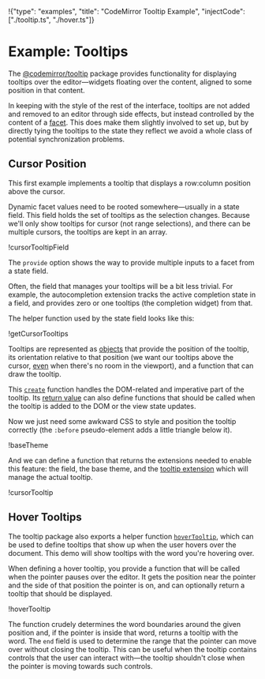 !{"type": "examples", "title": "CodeMirror Tooltip Example", "injectCode": ["./tooltip.ts", "./hover.ts"]}

# Example: Tooltips

The [@codemirror/tooltip](##tooltip) package provides functionality
for displaying tooltips over the editor—widgets floating over the
content, aligned to some position in that content.

In keeping with the style of the rest of the interface, tooltips are
not added and removed to an editor through side effects, but instead
controlled by the content of a [facet](##tooltip.showTooltip). This
does make them slightly involved to set up, but by directly tying the
tooltips to the state they reflect we avoid a whole class of potential
synchronization problems.

## Cursor Position

This first example implements a tooltip that displays a row:column
position above the cursor.

<div id=editor></div>
<script defer src="../../codemirror.js"></script>
<script defer src="tooltip.js"></script>

Dynamic facet values need to be rooted somewhere—usually in a state
field. This field holds the set of tooltips as the selection changes.
Because we'll only show tooltips for cursor (not range selections),
and there can be multiple cursors, the tooltips are kept in an array.

!cursorTooltipField

The `provide` option shows the way to provide multiple inputs to a
facet from a state field.

Often, the field that manages your tooltips will be a bit less
trivial. For example, the autocompletion extension tracks the active
completion state in a field, and provides zero or one tooltips (the
completion widget) from that.

The helper function used by the state field looks like this:

!getCursorTooltips

Tooltips are represented as [objects](##tooltip.Tooltip) that provide
the position of the tooltip, its orientation relative to that position
(we want our tooltips above the cursor,
[even](##tooltip.Tooltip.strictSide) when there's no room in the
viewport), and a function that can draw the tooltip.

This [`create`](##tooltip.Tooltip.create) function handles the
DOM-related and imperative part of the tooltip. Its [return
value](##tooltip.TooltipView) can also define functions that should be
called when the tooltip is added to the DOM or the view state updates.

Now we just need some awkward CSS to style and position the tooltip
correctly (the `:before` pseudo-element adds a little triangle below
it).

!baseTheme

And we can define a function that returns the extensions needed to
enable this feature: the field, the base theme, and the [tooltip
extension](##tooltip.tooltip) which will manage the actual tooltip.

!cursorTooltip

## Hover Tooltips

The tooltip package also exports a helper function
[`hoverTooltip`](##tooltip.hoverTooltip), which can be used to define
tooltips that show up when the user hovers over the document. This
demo will show tooltips with the word you're hovering over.

<div id=hover-editor></div>
<script defer src="hover.js"></script>

When defining a hover tooltip, you provide a function that will be
called when the pointer pauses over the editor. It gets the position
near the pointer and the side of that position the pointer is on, and
can optionally return a tooltip that should be displayed.

!hoverTooltip

The function crudely determines the word boundaries around the given
position and, if the pointer is inside that word, returns a tooltip
with the word. The `end` field is used to determine the range that the
pointer can move over without closing the tooltip. This can be useful
when the tooltip contains controls that the user can interact with—the
tooltip shouldn't close when the pointer is moving towards such
controls.
